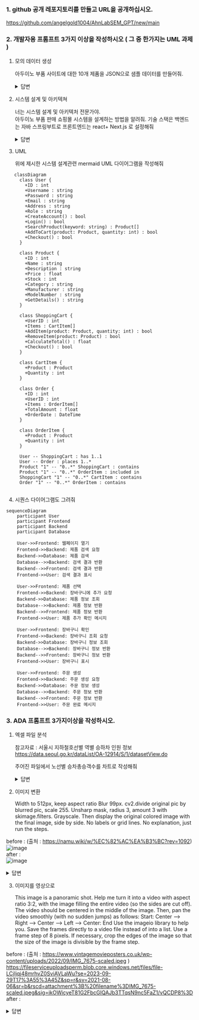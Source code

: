 ### 1. github 공개 레포지토리를 만들고 URL을 공개하십시오.
https://github.com/angelgold1004/AhnLabSEM_GPT/new/main
   
### 2. 개발자용 프롬프트 3가지 이상을 작성하시오 ( 그 중 한가지는 UML 과제 )

1) 모의 데이터 생성</p>
   아두이노 부품 사이트에 대한 10개 제품을 JSON으로 샘플 데이터를 만들어줘.<br>   
   <details>
   <summary>답변</summary>
   - json
   
   ```json
   [
       {
           "이름": "Arduino Uno R3",
           "가격": 25000,
           "재고량": 50,
           "카테고리": "메인 보드",
           "제조사": "Arduino",
           "모델번호": "ARD-001",
           "설명": "Arduino의 기본 메인 보드로, 다양한 프로젝트에 사용됩니다.",
           "링크": "https://www.arduino.cc/en/Main/ArduinoBoardUno"
       },
       {
           "이름": "HC-SR04 초음파 센서",
           "가격": 5000,
           "재고량": 100,
           "카테고리": "센서",
           "제조사": "Generic",
           "모델번호": "SENSOR-002",
           "설명": "거리 측정에 사용되는 초음파 센서입니다.",
           "링크": "https://www.mouser.com/datasheet/2/813/HCSR04-1022824.pdf"
       },
       {
           "이름": "LED 조명 모듈",
           "가격": 1000,
           "재고량": 200,
           "카테고리": "조명",
           "제조사": "SparkFun",
           "모델번호": "LED-001",
           "설명": "밝고 효과적인 LED 조명 모듈입니다.",
           "링크": "https://www.sparkfun.com/products/10507"
       },
       {
           "이름": "모터 드라이버 쉴드",
           "가격": 15000,
           "재고량": 30,
           "카테고리": "모터",
           "제조사": "Adafruit",
           "모델번호": "MOTOR-001",
           "설명": "다양한 종류의 모터를 제어할 수 있는 드라이버 쉴드입니다.",
           "링크": "https://www.adafruit.com/product/1438"
       },
       {
           "이름": "아날로그 온도 센서",
           "가격": 3000,
           "재고량": 70,
           "카테고리": "센서",
           "제조사": "SparkFun",
           "모델번호": "SENSOR-001",
           "설명": "온도를 측정하는 아날로그 센서입니다.",
           "링크": "https://www.sparkfun.com/products/250"
       },
       {
           "이름": "서보 모터",
           "가격": 8000,
           "재고량": 40,
           "카테고리": "모터",
           "제조사": "TowerPro",
           "모델번호": "MOTOR-002",
           "설명": "정밀한 위치 제어가 가능한 서보 모터입니다.",
           "링크": "https://www.towerpro.com.tw/product/sg92r-7/"
       },
       {
           "이름": "점퍼 와이어",
           "가격": 1000,
           "재고량": 300,
           "카테고리": "커넥터",
           "제조사": "Generic",
           "모델번호": "CONN-001",
           "설명": "회로를 연결하는데 사용되는 점퍼 와이어 세트입니다.",
           "링크": "https://www.sparkfun.com/products/124"
       },
       {
           "이름": "리튬 폴리머 배터리",
           "가격": 7000,
           "재고량": 60,
           "카테고리": "배터리",
           "제조사": "Adafruit",
           "모델번호": "BATT-001",
           "설명": "가벼우면서 고밀도의 리튬 폴리머 배터리입니다.",
           "링크": "https://www.adafruit.com/product/1578"
       },
       {
           "이름": "디지털 조이스틱 모듈",
           "가격": 3500,
           "재고량": 50,
           "카테고리": "센서",
           "제조사": "DFRobot",
           "모델번호": "SENSOR-003",
           "설명": "디지털 조이스틱으로 다양한 방향 및 버튼 입력을 제공합니다.",
           "링크": "https://www.dfrobot.com/product-1066.html"
       },
       {
           "이름": "스텝 모터",
           "가격": 12000,
           "재고량": 25,
           "카테고리": "모터",
           "제조사": "Pololu",
           "모델번호": "MOTOR-003",
           "설명": "정밀한 회전 제어가 가능한 스텝 모터입니다.",
           "링크": "https://www.pololu.com/product/2267"
       }
   ]
   ```
</details>

2) 시스템 설계 및 아키텍쳐</p>
   너는 시스템 설계 및 아키텍처 전문가야.<br>
   아두이노 부품 판매 쇼핑몰 시스템을 설계하는 방법을 알려줘. 기술 스택은 백엔드는 자바 스프링부트로 프론트엔드는 react+ Next.js 로 설정해줘<br>
   <details>
   <summary>답변</summary>
   물론입니다! 아두이노 부품 판매 쇼핑몰 시스템을 설계하는 방법은 다음과 같습니다. 이 설계는 백엔드로 자바의 스프링 부트 프레임워크를 사용하고, 프론트엔드로는 React와 Next.js를 사용합니다.

   ## 시스템 아키텍처 설계:
   
   ### 1. 백엔드 (Spring Boot):
   
   #### a. 데이터베이스 구성:
   
   - MySQL, PostgreSQL 또는 MongoDB 등의 데이터베이스를 선택합니다.
   - 제품, 주문, 사용자 정보 등을 저장할 테이블을 설계합니다.
   
   #### b. API 설계:
   
   - Spring Boot에서 RESTful API를 구현합니다.
   - 제품 목록 조회, 제품 상세 정보 조회, 주문 생성 등의 API를 설계합니다.
   
   #### c. 보안:
   
   - JWT(JSON Web Tokens)를 사용하여 사용자 인증 및 권한 부여를 구현합니다.
   - HTTPS를 이용하여 데이터의 안전성을 보장합니다.
   
   #### d. 데이터 검증:
   
   - 입력 데이터의 유효성 검사를 위해 Spring의 Validation 기능을 사용합니다.
   
   #### e. 비즈니스 로직:
   
   - 주문 처리, 장바구니 기능 등과 같은 비즈니스 로직을 구현합니다.
   
   #### f. 테스트:
   
   - JUnit 또는 TestNG를 사용하여 유닛 테스트와 통합 테스트를 작성합니다.
   
   ### 2. 프론트엔드 (React + Next.js):
   
   #### a. 페이지 구성:
   
   - Next.js를 사용하여 페이지를 구성하고 라우팅을 설정합니다.
   
   #### b. 상태 관리:
   
   - React Context API 또는 Redux를 사용하여 상태를 관리합니다.
   
   #### c. 컴포넌트 설계:
   
   - 재사용 가능한 UI 컴포넌트를 설계하고 구현합니다.
   
   #### d. API 통신:
   
   - Axios 또는 fetch API를 사용하여 서버와 통신합니다.
   
   #### e. 사용자 인증:
   
   - 사용자 로그인, 회원가입 및 로그아웃을 구현합니다.
   
   #### f. 스타일링:
   
   - CSS-in-JS 라이브러리 (예: styled-components)를 사용하여 스타일을 적용합니다.
   
   #### g. 테스트:
   
   - Jest 또는 React Testing Library를 사용하여 유닛 테스트와 통합 테스트를 작성합니다.
   
   ### 3. 배포:
   
   - 백엔드는 AWS, Google Cloud 또는 Heroku와 같은 클라우드 플랫폼에 배포합니다.
   - 프론트엔드는 Vercel 또는 Netlify와 같은 정적 호스팅 플랫폼에 배포합니다.
   
   ### 4. 모니터링과 유지보수:
   
   - 로그 모니터링, 성능 최적화 및 정기적인 업데이트를 수행합니다.
   
   ### 5. 보안:
   
   - 웹 애플리케이션 보안을 강화하기 위해 OWASP 보안 가이드를 준수합니다.
   
   이러한 아키텍처를 통해 안정적이고 확장 가능한 아두이노 부품 판매 쇼핑몰을 구축할 수 있습니다. 필요에 따라 추가적인 기능을 구현하고 확장할 수 있습니다.

   </details>

3) UML</p>
   위에 제시한 시스템 설계관련 mermaid UML 다이어그램을 작성해줘<br>   

```mermaid
   classDiagram
     class User {
       +ID : int
       +Username : string
       +Password : string
       +Email : string
       +Address : string
       +Role : string
       +CreateAccount() : bool
       +Login() : bool
       +SearchProduct(keyword: string) : Product[]
       +AddToCart(product: Product, quantity: int) : bool
       +Checkout() : bool
     }
   
     class Product {
       +ID : int
       +Name : string
       +Description : string
       +Price : float
       +Stock : int
       +Category : string
       +Manufacturer : string
       +ModelNumber : string
       +GetDetails() : string
     }
   
     class ShoppingCart {
       +UserID : int
       +Items : CartItem[]
       +AddItem(product: Product, quantity: int) : bool
       +RemoveItem(product: Product) : bool
       +CalculateTotal() : float
       +Checkout() : bool
     }
   
     class CartItem {
       +Product : Product
       +Quantity : int
     }
   
     class Order {
       +ID : int
       +UserID : int
       +Items : OrderItem[]
       +TotalAmount : float
       +OrderDate : DateTime
     }
   
     class OrderItem {
       +Product : Product
       +Quantity : int
     }
   
     User -- ShoppingCart : has 1..1
     User -- Order : places 1..*
     Product "1" -- "0..*" ShoppingCart : contains
     Product "1" -- "0..*" OrderItem : included in
     ShoppingCart "1" -- "0..*" CartItem : contains
     Order "1" -- "0..*" OrderItem : contains
   
```
4) 시퀀스 다이어그램도 그려줘</p>

```mermaid
sequenceDiagram
    participant User
    participant Frontend
    participant Backend
    participant Database

    User->>Frontend: 웹페이지 열기
    Frontend->>Backend: 제품 검색 요청
    Backend->>Database: 제품 검색
    Database-->>Backend: 검색 결과 반환
    Backend-->>Frontend: 검색 결과 반환
    Frontend->>User: 검색 결과 표시

    User->>Frontend: 제품 선택
    Frontend->>Backend: 장바구니에 추가 요청
    Backend->>Database: 제품 정보 조회
    Database-->>Backend: 제품 정보 반환
    Backend-->>Frontend: 제품 정보 반환
    Frontend->>User: 제품 추가 확인 메시지

    User->>Frontend: 장바구니 확인
    Frontend->>Backend: 장바구니 조회 요청
    Backend->>Database: 장바구니 정보 조회
    Database-->>Backend: 장바구니 정보 반환
    Backend-->>Frontend: 장바구니 정보 반환
    Frontend->>User: 장바구니 표시

    User->>Frontend: 주문 생성
    Frontend->>Backend: 주문 생성 요청
    Backend->>Database: 주문 정보 생성
    Database-->>Backend: 주문 정보 반환
    Backend-->>Frontend: 주문 정보 반환
    Frontend->>User: 주문 완료 메시지

```   
### 3. ADA 프롬프트 3가지이상을 작성하시오.

1) 엑셀 파일 분석</p>
   참고자료 : 서울시 지하철호선별 역별 승하차 인원 정보 https://data.seoul.go.kr/dataList/OA-12914/S/1/datasetView.do<br>

   주어진 파일에서 노선별 승차총승객수를 차트로 작성해줘<br>
   <details>
   <summary>답변</summary>
   먼저 제공된 파일을 읽어서 어떤 데이터가 포함되어 있는지 확인하겠습니다.
   
   제공된 파일의 인코딩이 'cp949'가 아닌 것 같습니다. 'utf-8' 인코딩으로 다시 시도해보겠습니다.
   
   데이터를 성공적으로 불러왔습니다.
   
   데이터에는 '사용일자', '노선명', '역명', '승차총승객수', '하차총승객수', '등록일자'의 컬럼이 포함되어 있습니다.
   
   이제 노선별 '승차총승객수'의 합계를 계산하여 차트로 표현하겠습니다.
   
   노선별 승차총승객수를 바 차트로 표시하였습니다.
   
   참고로, 한글 폰트 문제로 인해 일부 경고 메시지가 표시되었습니다. 그러나 시각화에는 큰 영향을 미치지 않습니다.
   
   더 필요한 정보나 다른 시각화를 원하시면 알려주세요.
   ![image](https://github.com/angelgold1004/AhnLabSEM_GPT/assets/79982322/703d3638-cbba-47bb-bf19-1f907ef17ebf)

   </details>

2) 이미지 변환</p>
Width to 512px, keep aspect ratio Blur 99px. cv2.divide original pic by blurred pic, scale 255. 
Unsharp mask, radius 3, amount 3 with skimage.filters. Grayscale. Then display the original 
colored image with the final image, side by side. No labels or grid lines. No explanation, just 
run the steps.<br>

before : (출처 : https://namu.wiki/w/%EC%82%AC%EA%B3%BC?rev=1092) <br>
![image](https://github.com/angelgold1004/AhnLabSEM_GPT/assets/79982322/bf883d77-0b52-488e-b8fa-6a5aa4949006)<br>
after : <br>
![image](https://github.com/angelgold1004/AhnLabSEM_GPT/assets/79982322/3bb8b675-7ee6-4c55-b501-9646d5c524e2)

<details>
<summary>답변</summary>
   <pre>
   1차>
   죄송합니다. 처리 중에 예기치 않은 메모리 에러가 발생했습니다.
   이 문제를 해결하기 위해 코드를 다시 실행하겠습니다.
   죄송합니다. 여전히 메모리 문제로 인해 에러가 발생했습니다.
   작업의 일부 단계를 변경하여 문제를 해결할 수 있도록 시도해보겠습니다.
   죄송합니다. 메모리 문제로 인해 이미지 처리가 여전히 실패했습니다. 
   이러한 문제를 회피하기 위한 몇 가지 접근 방법이 있지만, 이 환경에서는 제한된 메모리로 인해 제한적일 수 있습니다. 
   필요하시다면, 이미지의 해상도를 더 낮추거나 처리 단계를 조절하여 다시 시도해 볼 수 있습니다.</p>

   2차>
   메모리 문제를 해결하기 위해, 이미지의 크기를 더 줄이고, 처리 단계를 최적화 해보겠습니다.
   죄송합니다만, 코드 실행 상태가 초기화되었습니다. 다시 시도하겠습니다.
   죄송합니다만, 내부 시스템 오류로 인해 코드를 실행하는데 문제가 발생했습니다. 현재 이 오류를 해결할 수 있는 방법이 제한적입니다. 
   이 문제를 해결하기 위해 이미지 처리 과정을 단순화하거나 이미지 크기를 더 줄여보겠습니다.
   죄송합니다만, 여전히 내부 시스템 오류로 인해 이미지 처리를 완료할 수 없습니다. 이러한 문제를 해결하기 위한 옵션이 현재 환경에서는 매우 제한적입니다.
   더 간단한 방식으로 문제를 해결할 수 있도록 노력하겠습니다만, 현재 환경의 제한으로 인해 완전한 해결이 어려울 수 있음을 이해해 주시기 바랍니다.</p>

   3차>
   네, 조금 더 간소화된 방식으로 이미지 처리를 다시 시도하겠습니다.
   코드 실행 상태가 초기화되었기 때문에 필요한 라이브러리를 다시 임포트하고 이미지 처리를 재시도하겠습니다.
   이미지 처리를 간소화하여 원본 이미지와 흑백 이미지를 나란히 표시했습니다.
   </pre>
</details>

3) 이미지를 영상으로</p>
This image is a panoramic shot. 
Help me turn it into a video with aspect ratio 3:2, with the image filling the entire video (so the sides are cut off).  The video should be centered in the middle of the image.
Then, pan the video smoothly (with no sudden jumps) as follows:
Start: Center --> Right --> Center --> Left --> Center: End
Use the imageio library to help you. Save the frames directly to a video file instead of into a list.
Use a frame step of 8 pixels. If necessary, crop the edges of the image so that the size of the image is divisible by the frame step.<br>

before : (출처 : https://www.vintagemovieposters.co.uk/wp-content/uploads/2022/09/IMG_7675-scaled.jpeg ) <br>
https://fileserviceuploadsperm.blob.core.windows.net/files/file-LCiIjqj48mrhvZ0SviAVLaWu?se=2023-09-29T17%3A55%3A45Z&sp=r&sv=2021-08-06&sr=b&rscd=attachment%3B%20filename%3DIMG_7675-scaled.jpeg&sig=ikOWicyeT81G2FbcGIQAJb3TTqsN9nc5FaZ1/vQCDP8%3D<br>
after : <br>


<details>
<summary>답변</summary>


<pre>
To create a panning video with the given image, we'll follow these steps:

1. **Define Parameters:**
   - Frame Step: 8 pixels
   - Video Aspect Ratio: 3:2
   - Duration: The duration you'd like the video to last.
   - FPS (Frames per Second): The number of frames to be displayed per second.

2. **Crop Image to Fit Frame Step:**
   - Ensure that the image's width is divisible by the frame step by cropping if necessary.

3. **Determine Video Dimensions:**
   - Calculate the height and width of the video based on the desired aspect ratio.

4. **Generate Frames:**
   - Start with the video centered on the image and pan towards the right until reaching the end of the image, ensuring a smooth transition with no sudden jumps.
   - After reaching the right end, pan back towards the center, and continue panning to the left end.
   - Finally, pan back to the center of the image.
   - Save each frame directly to the video file.

Let's start by loading the image and cropping it to ensure the width is divisible by the frame step. After that, we'll proceed to the subsequent steps.

The image has been successfully cropped to ensure the width is divisible by the frame step. The cropped image and its dimensions are displayed above.

Next, we will:
1. Determine the dimensions of the video frame based on the desired 3:2 aspect ratio.
2. Generate frames by panning the image smoothly from center to right, then back to center, to left, and finally back to center.
3. Directly save each generated frame to a video file.

To continue, could you please specify the desired duration of the video and the frames per second (FPS) you would like?

   Alright, let's move forward with default settings. I'll use:

1. Duration: 10 seconds
2. FPS (Frames Per Second): 30

First, we'll determine the dimensions of the video frame based on the desired 3:2 aspect ratio. Then, we'll generate and save the frames for the panning video.

I apologize for the oversight. The error indicates that the frame dimensions may not be consistent throughout the panning sequence, causing the video writer to raise an error.

To resolve this, I'll ensure that the frame dimensions remain consistent throughout the panning process. Let's correct this and generate the video again.

The panning video has been successfully generated! 

You can [download the video here](sandbox:/mnt/data/panning_video.mp4).

Please let me know if there are any other modifications or tasks you'd like assistance with!
</pre>

   </details>
